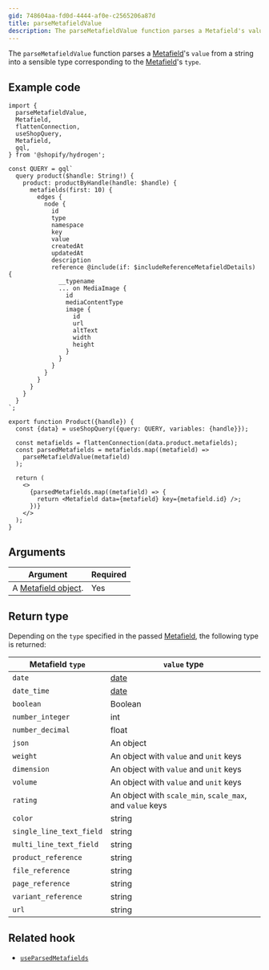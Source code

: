 ```yaml
---
gid: 748604aa-fd0d-4444-af0e-c2565206a87d
title: parseMetafieldValue
description: The parseMetafieldValue function parses a Metafield's value from a string into a sensible type corresponding to the Metafield's type.
---
```


The `parseMetafieldValue` function parses a [Metafield](https://shopify.dev/api/storefront/reference/common-objects/metafield)'s `value` from a string into a sensible type corresponding to the [Metafield](https://shopify.dev/api/storefront/reference/common-objects/metafield)'s `type`.

## Example code

```tsx
import {
  parseMetafieldValue,
  Metafield,
  flattenConnection,
  useShopQuery,
  Metafield,
  gql,
} from '@shopify/hydrogen';

const QUERY = gql`
  query product($handle: String!) {
    product: productByHandle(handle: $handle) {
      metafields(first: 10) {
        edges {
          node {
            id
            type
            namespace
            key
            value
            createdAt
            updatedAt
            description
            reference @include(if: $includeReferenceMetafieldDetails) {
              __typename
              ... on MediaImage {
                id
                mediaContentType
                image {
                  id
                  url
                  altText
                  width
                  height
                }
              }
            }
          }
        }
      }
    }
  }
`;

export function Product({handle}) {
  const {data} = useShopQuery({query: QUERY, variables: {handle}});

  const metafields = flattenConnection(data.product.metafields);
  const parsedMetafields = metafields.map((metafield) =>
    parseMetafieldValue(metafield)
  );

  return (
    <>
      {parsedMetafields.map((metafield) => {
        return <Metafield data={metafield} key={metafield.id} />;
      })}
    </>
  );
}
```

## Arguments

| Argument                                                                                     | Required |
| -------------------------------------------------------------------------------------------- | -------- |
| A [Metafield object](https://shopify.dev/api/storefront/reference/common-objects/metafield). | Yes      |

## Return type

Depending on the `type` specified in the passed [Metafield](https://shopify.dev/api/storefront/reference/common-objects/metafield), the following type is returned:

| Metafield `type`         | `value` type                                                                                  |
| ------------------------ | --------------------------------------------------------------------------------------------- |
| `date`                   | [date](https://developer.mozilla.org/en-US/docs/Web/JavaScript/Reference/Global_Objects/Date) |
| `date_time`              | [date](https://developer.mozilla.org/en-US/docs/Web/JavaScript/Reference/Global_Objects/Date) |
| `boolean`                | Boolean                                                                                       |
| `number_integer`         | int                                                                                           |
| `number_decimal`         | float                                                                                         |
| `json`                   | An object                                                                                     |
| `weight`                 | An object with `value` and `unit` keys                                                        |
| `dimension`              | An object with `value` and `unit` keys                                                        |
| `volume`                 | An object with `value` and `unit` keys                                                        |
| `rating`                 | An object with `scale_min`, `scale_max`, and `value` keys                                     |
| `color`                  | string                                                                                        |
| `single_line_text_field` | string                                                                                        |
| `multi_line_text_field`  | string                                                                                        |
| `product_reference`      | string                                                                                        |
| `file_reference`         | string                                                                                        |
| `page_reference`         | string                                                                                        |
| `variant_reference`      | string                                                                                        |
| `url`                    | string                                                                                        |

## Related hook

- [`useParsedMetafields`](https://shopify.dev/api/hydrogen/hooks/metafield/useparsedmetafields)
